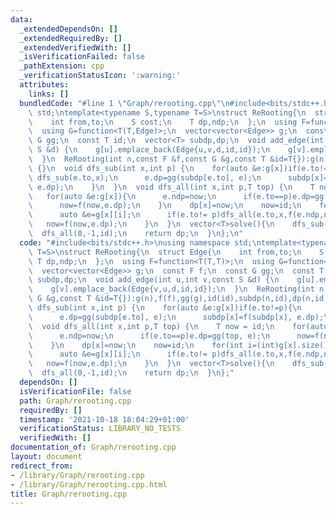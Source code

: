 ```yaml
---
data:
  _extendedDependsOn: []
  _extendedRequiredBy: []
  _extendedVerifiedWith: []
  _isVerificationFailed: false
  _pathExtension: cpp
  _verificationStatusIcon: ':warning:'
  attributes:
    links: []
  bundledCode: "#line 1 \"Graph/rerooting.cpp\"\n#include<bits/stdc++.h>\nusing namespace\
    \ std;\ntemplate<typename S,typename T=S>\nstruct ReRooting{\n  struct Edge{\n\
    \    int from,to;\n    S cost;\n    T dp,ndp;\n  };\n  using F=function<T(T,T)>;\n\
    \  using G=function<T(T,Edge)>;\n  vector<vector<Edge>> g;\n  const F f;\n  const\
    \ G gg;\n  const T id;\n  vector<T> subdp,dp;\n  void add_edge(int u,int v,const\
    \ S &d) {\n    g[u].emplace_back(Edge{u,v,d,id,id});\n    g[v].emplace_back(Edge{v,u,d,id,id});\n\
    \  }\n  ReRooting(int n,const F &f,const G &g,const T &id=T{}):g(n),f(f),gg(g),id(id),subdp(n,id),dp(n,id)\
    \ {}\n  void dfs_sub(int x,int p) {\n    for(auto &e:g[x])if(e.to!=p){\n     \
    \ dfs_sub(e.to,x);\n      e.dp=gg(subdp[e.to], e);\n      subdp[x]=f(subdp[x],\
    \ e.dp);\n    }\n  }\n  void dfs_all(int x,int p,T top) {\n    T now = id;\n \
    \   for(auto &e:g[x]){\n      e.ndp=now;\n      if(e.to==p)e.dp=gg(top, e);\n\
    \      now=f(now,e.dp);\n    }\n    dp[x]=now;\n    now=id;\n    for(int i=(int)g[x].size()-1;i>=0;i--){\n\
    \      auto &e=g[x][i];\n      if(e.to!= p)dfs_all(e.to,x,f(e.ndp,now));\n   \
    \   now=f(now,e.dp);\n    }\n  }\n  vector<T>solve(){\n    dfs_sub(0,-1);\n  \
    \  dfs_all(0,-1,id);\n    return dp;\n  }\n};\n"
  code: "#include<bits/stdc++.h>\nusing namespace std;\ntemplate<typename S,typename\
    \ T=S>\nstruct ReRooting{\n  struct Edge{\n    int from,to;\n    S cost;\n   \
    \ T dp,ndp;\n  };\n  using F=function<T(T,T)>;\n  using G=function<T(T,Edge)>;\n\
    \  vector<vector<Edge>> g;\n  const F f;\n  const G gg;\n  const T id;\n  vector<T>\
    \ subdp,dp;\n  void add_edge(int u,int v,const S &d) {\n    g[u].emplace_back(Edge{u,v,d,id,id});\n\
    \    g[v].emplace_back(Edge{v,u,d,id,id});\n  }\n  ReRooting(int n,const F &f,const\
    \ G &g,const T &id=T{}):g(n),f(f),gg(g),id(id),subdp(n,id),dp(n,id) {}\n  void\
    \ dfs_sub(int x,int p) {\n    for(auto &e:g[x])if(e.to!=p){\n      dfs_sub(e.to,x);\n\
    \      e.dp=gg(subdp[e.to], e);\n      subdp[x]=f(subdp[x], e.dp);\n    }\n  }\n\
    \  void dfs_all(int x,int p,T top) {\n    T now = id;\n    for(auto &e:g[x]){\n\
    \      e.ndp=now;\n      if(e.to==p)e.dp=gg(top, e);\n      now=f(now,e.dp);\n\
    \    }\n    dp[x]=now;\n    now=id;\n    for(int i=(int)g[x].size()-1;i>=0;i--){\n\
    \      auto &e=g[x][i];\n      if(e.to!= p)dfs_all(e.to,x,f(e.ndp,now));\n   \
    \   now=f(now,e.dp);\n    }\n  }\n  vector<T>solve(){\n    dfs_sub(0,-1);\n  \
    \  dfs_all(0,-1,id);\n    return dp;\n  }\n};"
  dependsOn: []
  isVerificationFile: false
  path: Graph/rerooting.cpp
  requiredBy: []
  timestamp: '2021-10-18 18:04:29+01:00'
  verificationStatus: LIBRARY_NO_TESTS
  verifiedWith: []
documentation_of: Graph/rerooting.cpp
layout: document
redirect_from:
- /library/Graph/rerooting.cpp
- /library/Graph/rerooting.cpp.html
title: Graph/rerooting.cpp
---
```

